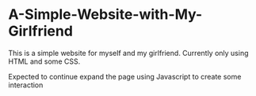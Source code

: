 # A-Simple-Website-with-My-Girlfriend
This is a simple website for myself and my girlfriend.
Currently only using HTML and some CSS.

Expected to continue expand the page using Javascript to create some interaction
